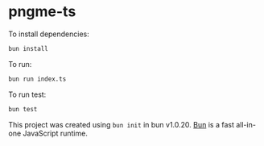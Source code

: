 # pngme-ts

To install dependencies:

```bash
bun install
```

To run:

```bash
bun run index.ts
```

To run test:

```bash
bun test
```

This project was created using `bun init` in bun v1.0.20. [Bun](https://bun.sh) is a fast all-in-one JavaScript runtime.
